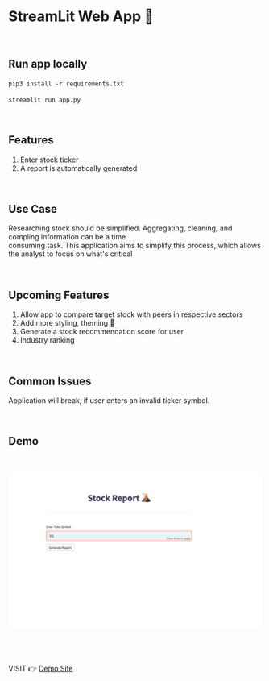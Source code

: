 StreamLit Web App   🚀
======================



<br>

Run app locally
-----------------

```
pip3 install -r requirements.txt

streamlit run app.py
```

<br>

Features
-----------------
1. Enter stock ticker
2. A report is automatically generated 

<br>

Use Case
--------------
Researching stock should be simplified. Aggregating, cleaning, and compling information can be a time <br>
consuming task. This application aims to simplify this process, which allows the analyst to focus on what's critical <br>


<br>

Upcoming Features
--------------------
1. Allow app to compare target stock with peers in respective sectors
2. Add more styling, theming 🎨
3. Generate a stock recommendation score for user
4. Industry ranking


<br>

Common Issues
----------------------
Application will break, if user enters an invalid ticker symbol. <br>


<br>

Demo
----------

<br>

<img src="demo.png"
     alt="stock report"
     style="margin: auto; margin-bottom: 50px; width: 800px;" />



VISIT 👉 <a href="https://share.streamlit.io/nfaltir/streamlit-stock-report/main/app.py" target="_blank">Demo Site</a>

